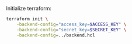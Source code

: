 Initialize terraform:

```sh
terraform init \
    -backend-config="access_key=$ACCESS_KEY" \
    -backend-config="secret_key=$SECRET_KEY" \
    -backend-config=../backend.hcl
```

